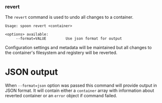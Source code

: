 ### revert

The `revert` command is used to undo all changes to a container. 

```
Usage: spoon revert <container>

<options> available:
     --format=VALUE         Use json format for output
```

Configuration settings and metadata will be maintained but all changes to the container's filesystem and registery will be reverted.

# JSON output

When `--format=json` option was passed this command will provide output in JSON format. It will contain either a `container` array with information about reverted container or an `error` object if command failed.